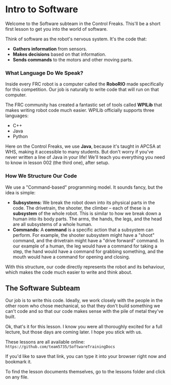 # Intro to Software

Welcome to the Software subteam in the Control Freaks. This'll be a short first lesson to get you into the world of software.

Think of software as the robot's nervous system. It's the code that:

* **Gathers information** from sensors.
* **Makes decisions** based on that information.
* **Sends commands** to the motors and other moving parts.

### What Language Do We Speak?

Inside every FRC robot is a computer called the **RoboRIO** made specifically for this competition. Our job is naturally to write code that will run on that computer.

The FRC community has created a fantastic set of tools called **WPILib** that makes writing robot code much easier. WPILib officially supports three languages:

* C++
* Java
* Python

Here on the Control Freaks, we use **Java**, because it's taught in APCSA at WHS, making it accessible to many students. But don't worry if you've never written a line of Java in your life! We'll teach you everything you need to know in lesson 002 (the third one), after setup.

### How We Structure Our Code

We use a "Command-based" programming model. It sounds fancy, but the idea is simple:

* **Subsystems:** We break the robot down into its physical parts in the code. The drivetrain, the shooter, the climber – each of these is a **subsystem** of the whole robot. This is similar to how we break down a human into its body parts. The arms, the hands, the legs, and the head are all subsystems of a whole human.
* **Commands:** A **command** is a specific action that a subsystem can perform. For example, the shooter subsystem might have a "shoot" command, and the drivetrain might have a "drive forward" command. In our example of a human, the leg would have a command for taking a step, the hand would have a command for grabbing something, and the mouth would have a command for opening and closing.

With this structure, our code directly represents the robot and its behaviour, which makes the code much easier to write and think about.

## The Software Subteam

Our job is to write this code. Ideally, we work closely with the people in the other room who chose mechanical, so that they don't build something we can't code and so that our code makes sense with the pile of metal they've built.

Ok, that's it for this lesson. I know you were all thoroughly excited for a full lecture, but those days are coming later. I hope you stick with us.

These lessons are all available online: `https://github.com/team5735/SoftwareTrainingDocs`

If you'd like to save that link, you can type it into your browser right now and bookmark it.

To find the lesson documents themselves, go to the lessons folder and click on any file.

